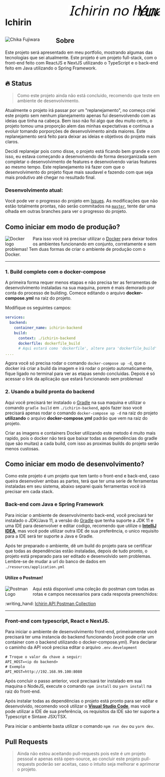 <img align="right" width="300px" alt="Ichirin no Hana Logo" src="https://github.com/Cristian-Sknz/Ichirin/blob/master/ichirin-frontend/public/logo.svg">

<h1 align="left">Ichirin</h1>

<div>
  <img align="left" width="165px" alt="Chika Fujiwara" src="https://c.tenor.com/S_Bm_Ect9uMAAAAC/chika-delicious.gif">
  <h2>Sobre</h2>
  Este projeto será apresentado em meu portfolio, mostrando algumas das tecnologias que sei atualmente. Este projeto é um projeto full-stack, com o front-end feito com ReactJS e NextJS utilizando o TypeScript e o back-end feito em Java utilizando o Spring Framework.
</div>

## :fire: Status
> Como este projeto ainda não está concluido, recomendo que teste em ambiente de desenvolvimento.

Atualmente o projeto irá passar por um "replanejamento", no começo criei este projeto sem nenhum planejamento apenas fui desenvolvendo com as ideias que tinha na cabeça. Bem isso não foi algo que deu muito certo, o projeto tomou uma proporção alem das minhas expectativas e continua a evoluir tomando porporções de desenvolvimento ainda maiores. Este replanejamento será feito para deixar as ideias e objetivos do projeto mais claros.

Decidi replanejar pois como disse, o projeto está ficando bem grande e com isso, eu estava começando a desenvolvendo de forma desorganizada sem completar o desenvolvimento de features e desenvolvendo varias features ao mesmo tempo. Este replanejamento irá fazer com que o desenvolvimento do projeto fique mais saudavel e fazendo com que seja mais produtivo até chegar no resultado final.

### Desenvolvimento atual:
Você pode ver o progresso do projeto em [Issues](https://github.com/Cristian-Sknz/Ichirin/issues).
As modificações que não estão totalmente prontas, não serão commitados na [`master`](https://github.com/Cristian-Sknz/Ichirin/tree/master), tente dar uma olhada em outras branches para ver o progresso do projeto.

## Como iniciar em modo de produção?
<div>
  <a href="https://www.docker.com/get-started">
    <img align="left" width="90px" alt="Docker logo" src="https://icon-library.com/images/docker-icon/docker-icon-15.jpg">
  </a>
  Para isso você irá precisar utilizar o <a href="https://www.docker.com/get-started">Docker</a> para deixar todos os ambientes funcionando em conjunto, corretamente e sem problemas!
Tem duas formas de criar o ambiente de produção com o Docker.
</div>
<hr>
  

### 1. Build completo com o docker-compose
  
A primeira forma requer menos etapas e não precisa ter as ferramentas de desenvolvimento instaladas na sua maquina, porem é mais demorado por conta do processo de building. Comece editando o arquivo **docker-compose.yml** na raiz do projeto.

Modifique os seguintes campos:
```yml
services:
  backend:
    container_name: ichirin-backend
    build:
      context: ./ichirin-backend
      dockerfile: dockerfile_build
      # Aqui estará como 'dockerfile', altere para 'dockerfile_build'
....
```
Agora você só precisa rodar o comando `docker-compose up -d`, que o docker irá criar a build da imagem e irá rodar o projeto automaticamente,
fique ligado no terminal para ver as etapas sendo concluidas. Depois é só acessar o link da aplicação que estará funcionando sem problemas!

### 2. Usando a build pronta do backend
Aqui você precisará ter instalado o [Gradle](https://gradle.org) na sua maquina e utilizar o comando `gradle build` em `./ichirin-backend`, após fazer isso
você precisará apenas rodar o comando `docker-compose up -d` na raiz do projeto **utilizando** o arquivo **docker-compose.yml** padrão que vem na raiz do projeto.

Criar as imagens e containers Docker utilizando este metodo é muito mais rapido, pois o docker não terá que baixar todas as dependências do gradle (que são muitas) 
a cada build, com isso as proximas builds do projeto serão menos custosas.

## Como iniciar em modo de desenvolvimento?
Como este projeto é um projeto que tem tanto o front-end e back-end, caso queira desenvolver ambas as partes, terá que ter uma serie de ferramentas instaladas em seu sistema, abaixo separei quais ferramentas você irá precisar em cada stack.

### Back-end com Java e Spring Framework
Para iniciar o ambiente de desenvolvimento back-end, você precisará ter instalado o JDK/Java 11, a versão do [Gradle](https://gradle.org) que tenha suporte a JDK 11 e uma IDE para desenvolver e editar codigo, recomendo que utilize o [**IntelliJ IDEA**](https://www.jetbrains.com/pt-br/idea/download/), mas você pode utilizar outra IDE de sua preferência, o unico requisito para a IDE será ter suporte a Java e Gradle.

Após ter preparado o ambiente, dê um build do projeto para se certificar que todas as dependências estão instaladas, depois de tudo pronto, o projeto está preparado para ser editado e desenvolvido sem problemas.
Lembre-se de mudar a url do banco de dados em `./resources/application.yml`

#### Utilize o Postman!
<div>
  <img align="left" width="90px" alt="Postman Logo" src="https://seeklogo.com/images/P/postman-logo-0087CA0D15-seeklogo.com.png">

  Aqui está disponivel uma coleção do postman com todas as rotas e campos necessarios para cada resposta preenchidos:
  <p>
    :writing_hand: <a href="https://github.com/Cristian-Sknz/Ichirin/raw/master/Ichirin%20API%20Postman%20Collection.json">Ichirin API Postman Collection</a>
  <p/>
</div>

<hr>

### Front-end com typescript, React e NextJS.
Para iniciar o ambiente de desenvolvimento front-end, primeiramente você precisará ter uma instancia do backend funcionando (você pode criar um container com o backend utilizando o docker-compose.yml). Para declarar o caminho da API você precisa editar o arquivo `.env.development`
```properties
# Troque o valor da chave a seguir:
API_HOST=<ip do backend>
# Exemplo
API_HOST=http://192.168.99.100:8080
```

Após concluir o passo anterior, você precisará ter instalado em sua maquina o NodeJS, execute o comando `npm install` ou `yarn install` na raiz do front-end.

Após instalar todas as dependências o projeto está pronto para ser editar e desenvolvido, recomendo você utilizar o [**Visual Studio Code**](https://code.visualstudio.com), mas você pode utilizar a IDE de sua preferência, os requisitos da IDE são ter suporte a Typescript e Sintaxe JSX/TSX.

Para iniciar o ambiente basta utilizar o comando `npm run dev` ou `yarn dev`.

## Pull Requests
> Ainda não estou aceitando pull-requests pois este é um projeto pessoal e apenas está open-source, ao concluir este projeto pull-requests poderão ser aceitas, caso o intuito seja melhorar e aprimorar o projeto.

